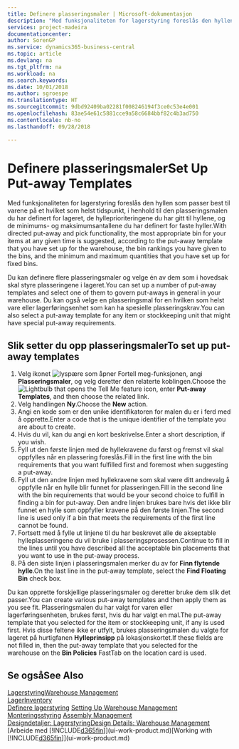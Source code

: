 ```yaml
---
title: Definere plasseringsmaler | Microsoft-dokumentasjon
description: "Med funksjonaliteten for lagerstyring foreslås den hyllen som passer best til varene på et hvilket som helst tidspunkt, i henhold til den plasseringsmalen du har definert for lageret, de hylleprioriteringene du har gitt til hyllene, og de minimums- og maksimumsantallene du har definert for faste hyller."
services: project-madeira
documentationcenter: 
author: SorenGP
ms.service: dynamics365-business-central
ms.topic: article
ms.devlang: na
ms.tgt_pltfrm: na
ms.workload: na
ms.search.keywords: 
ms.date: 10/01/2018
ms.author: sgroespe
ms.translationtype: HT
ms.sourcegitcommit: 9dbd92409ba02281f008246194f3ce0c53e4e001
ms.openlocfilehash: 83ae54e61c5881cce9a58c6684bbf82c4b3ad750
ms.contentlocale: nb-no
ms.lasthandoff: 09/28/2018

---
```

# <a name="set-up-put-away-templates"></a><span data-ttu-id="e3ba0-103">Definere plasseringsmaler</span><span class="sxs-lookup"><span data-stu-id="e3ba0-103">Set Up Put-away Templates</span></span>
<span data-ttu-id="e3ba0-104">Med funksjonaliteten for lagerstyring foreslås den hyllen som passer best til varene på et hvilket som helst tidspunkt, i henhold til den plasseringsmalen du har definert for lageret, de hylleprioriteringene du har gitt til hyllene, og de minimums- og maksimumsantallene du har definert for faste hyller.</span><span class="sxs-lookup"><span data-stu-id="e3ba0-104">With directed put-away and pick functionality, the most appropriate bin for your items at any given time is suggested, according to the put-away template that you have set up for the warehouse, the bin rankings you have given to the bins, and the minimum and maximum quantities that you have set up for fixed bins.</span></span>  

<span data-ttu-id="e3ba0-105">Du kan definere flere plasseringsmaler og velge én av dem som i hovedsak skal styre plasseringene i lageret.</span><span class="sxs-lookup"><span data-stu-id="e3ba0-105">You can set up a number of put-away templates and select one of them to govern put-aways in general in your warehouse.</span></span> <span data-ttu-id="e3ba0-106">Du kan også velge en plasseringsmal for en hvilken som helst vare eller lagerføringsenhet som kan ha spesielle plasseringskrav.</span><span class="sxs-lookup"><span data-stu-id="e3ba0-106">You can also select a put-away template for any item or stockkeeping unit that might have special put-away requirements.</span></span>  

## <a name="to-set-up-put-away-templates"></a><span data-ttu-id="e3ba0-107">Slik setter du opp plasseringsmaler</span><span class="sxs-lookup"><span data-stu-id="e3ba0-107">To set up put-away templates</span></span>  
1.  <span data-ttu-id="e3ba0-108">Velg ikonet ![lyspære som åpner Fortell meg-funksjonen](media/ui-search/search_small.png "Fortell hva du vil gjøre"), angi **Plasseringsmaler**, og velg deretter den relaterte koblingen.</span><span class="sxs-lookup"><span data-stu-id="e3ba0-108">Choose the ![Lightbulb that opens the Tell Me feature](media/ui-search/search_small.png "Tell me what you want to do") icon, enter **Put-away Templates**, and then choose the related link.</span></span>  
2.  <span data-ttu-id="e3ba0-109">Velg handlingen **Ny**.</span><span class="sxs-lookup"><span data-stu-id="e3ba0-109">Choose the **New** action.</span></span>  
3.  <span data-ttu-id="e3ba0-110">Angi en kode som er den unike identifikatoren for malen du er i ferd med å opprette.</span><span class="sxs-lookup"><span data-stu-id="e3ba0-110">Enter a code that is the unique identifier of the template you are about to create.</span></span>  
4.  <span data-ttu-id="e3ba0-111">Hvis du vil, kan du angi en kort beskrivelse.</span><span class="sxs-lookup"><span data-stu-id="e3ba0-111">Enter a short description, if you wish.</span></span>  
5.  <span data-ttu-id="e3ba0-112">Fyll ut den første linjen med de hyllekravene du først og fremst vil skal oppfylles når en plassering foreslås.</span><span class="sxs-lookup"><span data-stu-id="e3ba0-112">Fill in the first line with the bin requirements that you want fulfilled first and foremost when suggesting a put-away.</span></span>  
6.  <span data-ttu-id="e3ba0-113">Fyll ut den andre linjen med hyllekravene som skal være ditt andrevalg å oppfylle når en hylle blir funnet for plasseringen.</span><span class="sxs-lookup"><span data-stu-id="e3ba0-113">Fill in the second line with the bin requirements that would be your second choice to fulfill in finding a bin for put-away.</span></span> <span data-ttu-id="e3ba0-114">Den andre linjen brukes bare hvis det ikke blir funnet en hylle som oppfyller kravene på den første linjen.</span><span class="sxs-lookup"><span data-stu-id="e3ba0-114">The second line is used only if a bin that meets the requirements of the first line cannot be found.</span></span>  
7.  <span data-ttu-id="e3ba0-115">Fortsett med å fylle ut linjene til du har beskrevet alle de akseptable hylleplasseringene du vil bruke i plasseringsprosessen.</span><span class="sxs-lookup"><span data-stu-id="e3ba0-115">Continue to fill in the lines until you have described all the acceptable bin placements that you want to use in the put-away process.</span></span>  
8.  <span data-ttu-id="e3ba0-116">På den siste linjen i plasseringsmalen merker du av for **Finn flytende hylle**.</span><span class="sxs-lookup"><span data-stu-id="e3ba0-116">On the last line in the put-away template, select the **Find Floating Bin** check box.</span></span>  

<span data-ttu-id="e3ba0-117">Du kan opprette forskjellige plasseringsmaler og deretter bruke dem slik det passer.</span><span class="sxs-lookup"><span data-stu-id="e3ba0-117">You can create various put-away templates and then apply them as you see fit.</span></span> <span data-ttu-id="e3ba0-118">Plasseringsmalen du har valgt for varen eller lagerføringsenheten, brukes først, hvis du har valgt en mal.</span><span class="sxs-lookup"><span data-stu-id="e3ba0-118">The put-away template that you selected for the item or stockkeeping unit, if any is used first.</span></span> <span data-ttu-id="e3ba0-119">Hvis disse feltene ikke er utfylt, brukes plasseringsmalen du valgte for lageret på hurtigfanen **Hylleprinsipp** på lokasjonskortet.</span><span class="sxs-lookup"><span data-stu-id="e3ba0-119">If these fields are not filled in, then the put-away template that you selected for the warehouse on the **Bin Policies** FastTab on the location card is used.</span></span>  

## <a name="see-also"></a><span data-ttu-id="e3ba0-120">Se også</span><span class="sxs-lookup"><span data-stu-id="e3ba0-120">See Also</span></span>  
[<span data-ttu-id="e3ba0-121">Lagerstyring</span><span class="sxs-lookup"><span data-stu-id="e3ba0-121">Warehouse Management</span></span>](warehouse-manage-warehouse.md)  
[<span data-ttu-id="e3ba0-122">Lager</span><span class="sxs-lookup"><span data-stu-id="e3ba0-122">Inventory</span></span>](inventory-manage-inventory.md)  
<span data-ttu-id="e3ba0-123">[Definere lagerstyring](warehouse-setup-warehouse.md)   </span><span class="sxs-lookup"><span data-stu-id="e3ba0-123">[Setting Up Warehouse Management](warehouse-setup-warehouse.md)   </span></span>  
<span data-ttu-id="e3ba0-124">[Monteringsstyring](assembly-assemble-items.md)  </span><span class="sxs-lookup"><span data-stu-id="e3ba0-124">[Assembly Management](assembly-assemble-items.md)  </span></span>  
[<span data-ttu-id="e3ba0-125">Designdetaljer: Lagerstyring</span><span class="sxs-lookup"><span data-stu-id="e3ba0-125">Design Details: Warehouse Management</span></span>](design-details-warehouse-management.md)  
<span data-ttu-id="e3ba0-126">[Arbeide med [!INCLUDE[d365fin](includes/d365fin_md.md)]](ui-work-product.md)</span><span class="sxs-lookup"><span data-stu-id="e3ba0-126">[Working with [!INCLUDE[d365fin](includes/d365fin_md.md)]](ui-work-product.md)</span></span>

